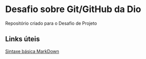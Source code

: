 # Desafio sobre Git/GitHub da Dio
Repositório criado para o Desafio de Projeto


## Links úteis
[Sintaxe básica MarkDown](https://www.markdownguide.org/basic-syntax/)
